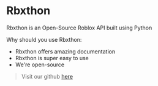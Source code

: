 # Rbxthon

Rbxthon is an Open-Source Roblox API built using Python

Why should you use Rbxthon:
- Rbxthon offers amazing documentation
- Rbxthon is super easy to use
- We're open-source

> Visit our github [here](https://github.com/gordxn/RbxThon)